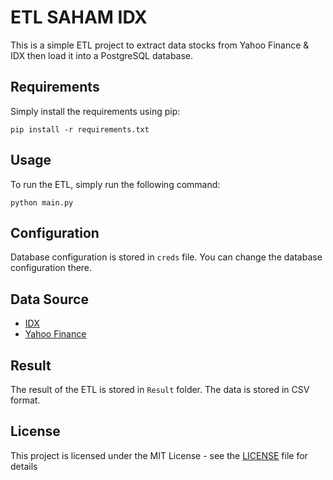 # ETL SAHAM IDX #
This is a simple ETL project to extract data stocks from Yahoo Finance & IDX then load it into a PostgreSQL database.

## Requirements ##
Simply install the requirements using pip:
```
pip install -r requirements.txt
```

## Usage ##
To run the ETL, simply run the following command:
```
python main.py
```

## Configuration ##
Database configuration is stored in `creds` file. You can change the database configuration there.


## Data Source ##
- [IDX](https://www.idx.co.id/)
- [Yahoo Finance](https://finance.yahoo.com)

## Result ##
The result of the ETL is stored in `Result` folder. The data is stored in CSV format.

## License ##
This project is licensed under the MIT License - see the [LICENSE](LICENSE) file for details
